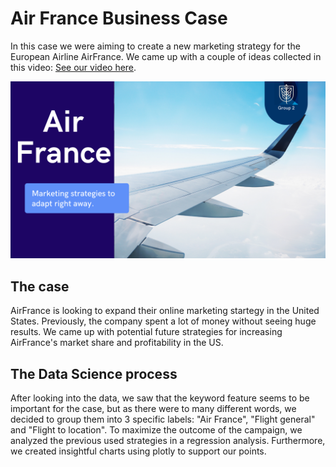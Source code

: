 # Air France Business Case

In this case we were aiming to create a new marketing strategy for the European Airline AirFrance. We came up with a couple of ideas collected in this video: [See our video here](https://youtu.be/ipFLvqWsyac).

<img src="img/AirFrance.png?raw=true"/>

## The case
AirFrance is looking to expand their online marketing startegy in the United States. Previously, the company spent a lot of money without seeing huge results. We came up with potential future strategies for increasing AirFrance's market share and profitability in the US.

## The Data Science process
After looking into the data, we saw that the keyword feature seems to be important for the case, but as there were to many different words, we decided to group them into 3 specific labels: "Air France", "Flight general" and "Flight to location". To maximize the outcome of the campaign, we analyzed the previous used strategies in a regression analysis. Furthermore, we created insightful charts using plotly to support our points.




